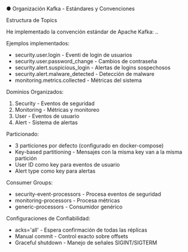 ● Organización Kafka - Estándares y Convenciones

Estructura de Topics

He implementado la convención estándar de Apache Kafka: <domain>.<entity>.<event-type>

Ejemplos implementados:
- security.user.login - Eventi de login de usuarios
- security.user.password_change - Cambios de contraseña
- security.alert.suspicious_login - Alertas de logins sospechosos
- security.alert.malware_detected - Detección de malware
- monitoring.metrics.collected - Métricas del sistema

Dominios Organizados:

1. Security - Eventos de seguridad
2. Monitoring - Métricas y monitoreo
3. User - Eventos de usuario
4. Alert - Sistema de alertas

Particionado:

- 3 particiones por defecto (configurado en docker-compose)
- Key-based partitioning - Mensajes con la misma key van a la misma partición
- User ID como key para eventos de usuario
- Alert type como key para alertas

Consumer Groups:

- security-event-processors - Procesa eventos de seguridad
- monitoring-processors - Procesa métricas
- generic-processors - Consumidor genérico

Configuraciones de Confiabilidad:

- acks='all' - Espera confirmación de todas las réplicas
- Manual commit - Control exacto sobre offsets
- Graceful shutdown - Manejo de señales SIGINT/SIGTERM
